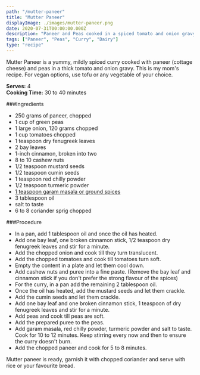 ```yaml
---
path: "/mutter-paneer"
title: "Mutter Paneer"
displayImage: ./images/mutter-paneer.png
date: 2020-07-31T00:00:00.000Z
description: "Paneer and Peas cooked in a spiced tomato and onion gravy"
tags: ["Paneer", "Peas", "Curry", "Dairy"]
type: "recipe"
---
```


Mutter Paneer is a yummy, mildly spiced curry cooked with paneer (cottage cheese) and peas in a thick tomato and onion gravy. This is my mom's recipe. For vegan options, use tofu or any vegetable of your choice.

**Serves:** 4\
**Cooking Time:** 30 to 40 minutes

###Ingredients
- 250 grams of paneer, chopped
- 1 cup of green peas
- 1 large onion, 120 grams chopped
- 1 cup tomatoes chopped
- 1 teaspoon dry fenugreek leaves
- 2 bay leaves
- 1-inch cinnamon, broken into two
- 8 to 10 cashew nuts
- 1/2 teaspoon mustard seeds
- 1/2 teaspoon cumin seeds
- 1 teaspoon red chilly powder
- 1/2 teaspoon turmeric powder
- <a href="https://en.wikipedia.org/wiki/Garam_masala" target="_blank" rel="noopener noreferrer" class="link"> 1 teaspoon garam masala or ground spices </a>
- 3 tablespoon oil
- salt to taste
- 6 to 8 coriander sprig chopped


###Procedure
- In a pan, add 1 tablespoon oil and once the oil has heated. 
- Add one bay leaf, one broken cinnamon stick, 1/2 teaspoon dry fenugreek leaves and stir for a minute.
- Add the chopped onion and cook till they turn translucent. 
- Add the chopped tomatoes and cook till tomatoes turn soft.
- Empty the content in a plate and let them cool down. 
- Add cashew nuts and puree into a fine paste. (Remove the bay leaf and cinnamon stick if you don't prefer the strong flavour of the spices)
- For the curry, in a pan add the remaining 2 tablespoon oil. 
- Once the oil has heated, add the mustard seeds and let them crackle. 
- Add the cumin seeds and let them crackle. 
- Add one bay leaf and one broken cinnamon stick, 1 teaspoon of dry fenugreek leaves and stir for a minute. 
- Add peas and cook till peas are soft.
- Add the prepared puree to the peas. 
- Add garam masala, red chilly powder, turmeric powder and salt to taste. Cook for 10 to 12 minutes. Keep stirring every now and then to ensure the curry doesn't burn.
- Add the chopped paneer and cook for 5 to 8 minutes. 

Mutter paneer is ready, garnish it with chopped coriander and serve with rice or your favourite bread. 